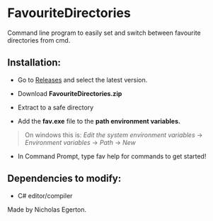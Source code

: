# FavouriteDirectories
Command line program to easily set and switch between favourite directories from cmd.

## Installation:

- Go to [Releases](https://github.com/NicholasEgerton/FavouriteDirectories/releases) and select the latest version.

- Download **FavouriteDirectories.zip**

- Extract to a safe directory

- Add the **fav.exe** file to the **path environment variables.** 
>On windows this is: _Edit the system environment variables_ -> _Environment variables_ -> _Path_ -> _New_

- In Command Prompt, type fav help for commands to get started!

## Dependencies to modify:
- C# editor/compiler

Made by Nicholas Egerton.
